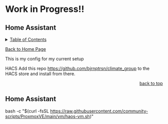 # Work in Progress!!

<a id="readme_top"></a>
## Home Assistant

<details>
<summary><u>Table of Contents</u></summary>

+ <a href="#Home_Assitant">Home Assitant</a>

</details> 

<a href="https://github.com/HomeStudiosDIY/HomeStudiosDIY/blob/main/README.md">Back to Home Page</a>







This is my config for my current setup  


HACS Add this repo https://github.com/bjrnptrsn/climate_group to the HACS store and install from there.



<p align="right"><a href="#readme_top">back to top</a></p>


## Home Assistant


bash -c "$(curl -fsSL https://raw.githubusercontent.com/community-scripts/ProxmoxVE/main/vm/haos-vm.sh)"


